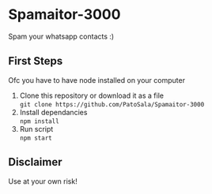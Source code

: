 # Spamaitor-3000
Spam your whatsapp contacts :)

## First Steps  
Ofc you have to have node installed on your computer  
1. Clone this repository or download it as a file  
  ```git clone https://github.com/PatoSala/Spamaitor-3000 ```  
2. Install dependancies  
  ``` npm install ```  
3. Run script  
``` npm start ```
## Disclaimer  
Use at your own risk!
